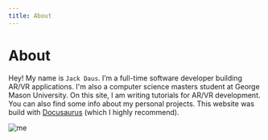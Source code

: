 ```yaml
---
title: About
---
```

# About
Hey! My name is `Jack Daus`. I’m a full-time software developer building AR/VR applications. I'm also a computer science masters student at George Mason University. On this site, I am writing tutorials for AR/VR development. You can also find some info about my personal projects. This website was build with [Docusaurus](https://docusaurus.io/) (which I highly recommend).

![me](/img/me.jpg)